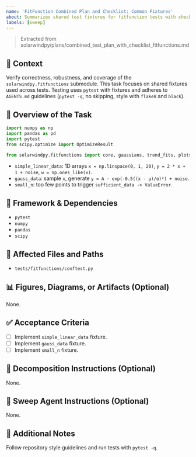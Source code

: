 ```yaml
---
name: 'FitFunction Combined Plan and Checklist: Common Fixtures'
about: Summarizes shared test fixtures for fitfunction tests with checklist items.
labels: [sweep]
---
```


> Extracted from solarwindpy/plans/combined_test_plan_with_checklist_fitfunctions.md

## 🧠 Context

Verify correctness, robustness, and coverage of the `solarwindpy.fitfunctions` submodule. This task focuses on shared fixtures used across tests. Testing uses `pytest` with fixtures and adheres to `AGENTS.md` guidelines (`pytest -q`, no skipping, style with `flake8` and `black`).

## 🎯 Overview of the Task

```python
import numpy as np
import pandas as pd
import pytest
from scipy.optimize import OptimizeResult

from solarwindpy.fitfunctions import core, gaussians, trend_fits, plots, tex_info
```

- `simple_linear_data`: 1D arrays `x = np.linspace(0, 1, 20)`, `y = 2 * x + 1 + noise`, `w = np.ones_like(x)`.
- `gauss_data`: sample `x`, generate `y = A · exp(-0.5((x - μ)/σ)²) + noise`.
- `small_n`: too few points to trigger `sufficient_data -> ValueError`.

## 🔧 Framework & Dependencies

- `pytest`
- `numpy`
- `pandas`
- `scipy`

## 📂 Affected Files and Paths

- `tests/fitfunctions/conftest.py`

## 📊 Figures, Diagrams, or Artifacts (Optional)

None.

## ✅ Acceptance Criteria

- [ ] Implement `simple_linear_data` fixture.
- [ ] Implement `gauss_data` fixture.
- [ ] Implement `small_n` fixture.

## 🧩 Decomposition Instructions (Optional)

None.

## 🤖 Sweep Agent Instructions (Optional)

None.

## 💬 Additional Notes

Follow repository style guidelines and run tests with `pytest -q`.
